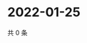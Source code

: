 # 2022-01-25

共 0 条

<!-- BEGIN WEIBO -->
<!-- 最后更新时间 Tue Jan 25 2022 18:15:31 GMT+0800 (China Standard Time) -->

<!-- END WEIBO -->
